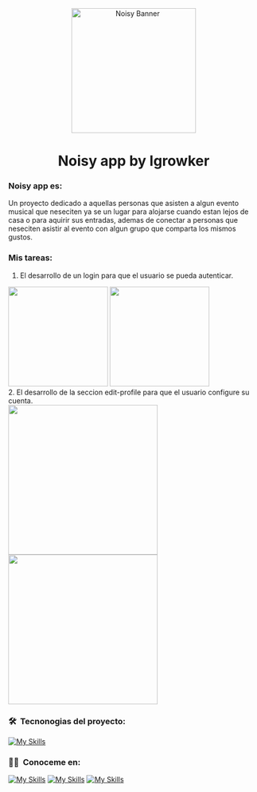 
<div align="center">
  <img alt="Noisy Banner" width="250px" src="https://res.cloudinary.com/dd1gykekz/image/upload/v1715783036/t0xwiln7z8bxinrsweyv.png"/>
  
  # Noisy app by Igrowker
</div>

### Noisy app es:
<p>Un proyecto dedicado a aquellas personas que asisten a algun evento musical que neseciten ya se un lugar para alojarse cuando estan lejos de casa o para aquirir sus entradas, ademas de conectar a personas que neseciten asistir al evento con algun grupo que comparta los mismos gustos. 
</p>

### Mis tareas:
1. El desarrollo de un login para que el usuario se pueda autenticar.
<div aling="center">
<img width="200px" src="https://res.cloudinary.com/dd1gykekz/image/upload/v1715800901/noisy/ropq7h0165cjmhxafkkf.png">
<img width="200px" src="https://res.cloudinary.com/dd1gykekz/image/upload/v1715800901/noisy/wrdq18bq0mtlk2z5spis.png">
</div>
2. El desarrollo de la seccion edit-profile para que el usuario configure su cuenta.
<div aling="center">
<img width="300px" src="https://res.cloudinary.com/dd1gykekz/image/upload/v1715800901/noisy/ogrddxfozxmlqhddl6vq.png">
<img width="300px" src="https://res.cloudinary.com/dd1gykekz/image/upload/v1715800901/noisy/la9xtzklr012gnqcgw1b.png">
</div>

### 🛠 &nbsp;Tecnonogias del proyecto:

[![My Skills](https://skillicons.dev/icons?i=ts,nextjs,react,prisma,mongodb&perline=5)](https://skillicons.dev)


### 🤝🏻 &nbsp;Conoceme en:


  [![My Skills](https://skillicons.dev/icons?i=instagram&perline=1)](https://www.instagram.com/ferfantini.ff/)
  [![My Skills](https://skillicons.dev/icons?i=github&perline=1)](https://github.com/Fer2313/)
  [![My Skills](https://skillicons.dev/icons?i=linkedin&perline=1)](https://www.linkedin.com/in/fernando-fantini-829163288/)





